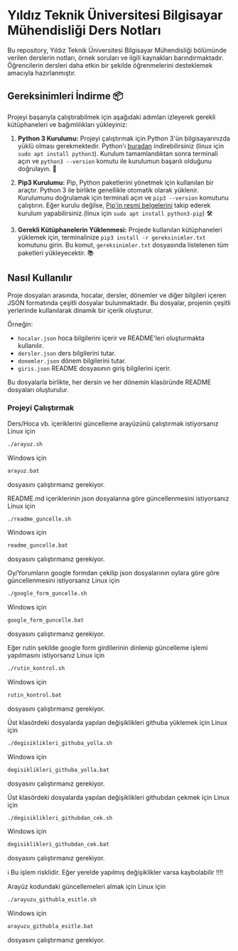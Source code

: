 
# Yıldız Teknik Üniversitesi Bilgisayar Mühendisliği Ders Notları

Bu repository, Yıldız Teknik Üniversitesi Bilgisayar Mühendisliği bölümünde verilen derslerin notları, örnek soruları ve ilgili kaynakları barındırmaktadır. Öğrencilerin dersleri daha etkin bir şekilde öğrenmelerini desteklemek amacıyla hazırlanmıştır.

## Gereksinimleri İndirme 📦

Projeyi başarıyla çalıştırabilmek için aşağıdaki adımları izleyerek gerekli kütüphaneleri ve bağımlılıkları yükleyiniz:

1. **Python 3 Kurulumu:** Projeyi çalıştırmak için Python 3'ün bilgisayarınızda yüklü olması gerekmektedir. Python'ı [buradan](https://www.python.org/downloads/) indirebilirsiniz (linux için `sudo apt install python3`). Kurulum tamamlandıktan sonra terminali açın ve `python3 --version` komutu ile kurulumun başarılı olduğunu doğrulayın. 🐍

2. **Pip3 Kurulumu:** Pip, Python paketlerini yönetmek için kullanılan bir araçtır. Python 3 ile birlikte genellikle otomatik olarak yüklenir. Kurulumunu doğrulamak için terminali açın ve `pip3 --version` komutunu çalıştırın. Eğer kurulu değilse, [Pip'in resmi belgelerini](https://pip.pypa.io/en/stable/installing/) takip ederek kurulum yapabilirsiniz.(linux için `sudo apt install python3-pip`) 🛠️

3. **Gerekli Kütüphanelerin Yüklenmesi:** Projede kullanılan kütüphaneleri yüklemek için, terminalinize `pip3 install -r gereksinimler.txt` komutunu girin. Bu komut, `gereksinimler.txt` dosyasında listelenen tüm paketleri yükleyecektir. 📚
## Nasıl Kullanılır

Proje dosyaları arasında, hocalar, dersler, dönemler ve diğer bilgileri içeren JSON formatında çeşitli dosyalar bulunmaktadır. Bu dosyalar, projenin çeşitli yerlerinde kullanılarak dinamik bir içerik oluşturur.

Örneğin:
- `hocalar.json` hoca bilgilerini içerir ve README'leri oluşturmakta kullanılır.
- `dersler.json` ders bilgilerini tutar.
- `donemler.json` dönem bilgilerini tutar.
- `giris.json` README dosyasının giriş bilgilerini içerir.

Bu dosyalarla birlikte, her dersin ve her dönemin klasöründe README dosyaları oluşturulur.

### Projeyi Çalıştırmak
Ders/Hoca vb. içeriklerini güncelleme arayüzünü çalıştırmak istiyorsanız
Linux için
```bash
./arayuz.sh
```
Windows için
```bat
arayuz.bat
```
dosyasını çalıştırmanız gerekiyor.


README.md içeriklerinin json dosyalarına göre güncellenmesini istiyorsanız
Linux için
```bash
./readme_guncelle.sh
```
Windows için
```bat
readme_guncelle.bat
```
dosyasını çalıştırmanız gerekiyor.

Oy/Yorumların google formdan çekilip json dosyalarının oylara göre göre güncellenmesini istiyorsanız
Linux için
```bash
./google_form_guncelle.sh
```
Windows için
```bat
google_form_guncelle.bat
```
dosyasını çalıştırmanız gerekiyor.

Eğer rutin şekilde google form girdilerinin dinlenip güncelleme işlemi yapılmasını istiyorsanız
Linux için
```bash
./rutin_kontrol.sh
```
Windows için
```bat
rutin_kontrol.bat
```
dosyasını çalıştırmanız gerekiyor.

Üst klasördeki dosyalarda yapılan değişiklikleri githuba yüklemek için
Linux için
```bash
./degisiklikleri_githuba_yolla.sh
```
Windows için
```bat
degisiklikleri_githuba_yolla.bat
```
dosyasını çalıştırmanız gerekiyor.


Üst klasördeki dosyalarda yapılan değişiklikleri githubdan çekmek için
Linux için
```bash
./degisiklikleri_githubdan_cek.sh
```
Windows için
```bat
degisiklikleri_githubdan_cek.bat
```
dosyasını çalıştırmanız gerekiyor.

ℹ️ Bu işlem risklidir. Eğer yerelde yapılmış değişiklikler varsa kaybolabilir !!!!

Arayüz kodundaki güncellemeleri almak için
Linux için
```bash
./arayuzu_githubla_esitle.sh
```
Windows için
```bat
arayuzu_githubla_esitle.bat
```
dosyasını çalıştırmanız gerekiyor.
